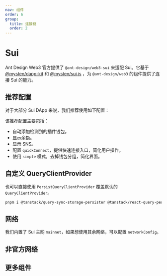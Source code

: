 ```yaml
---
nav: 组件
order: 6
group:
  title: 连接链
  order: 2
---
```


# Sui

Ant Design Web3 官方提供了 `@ant-design/web3-sui` 来适配 Sui。它基于 [@mysten/dapp-kit](https://www.npmjs.com/package/@mysten/dapp-kit) 和 [@mysten/sui.js](https://www.npmjs.com/package/@mysten/sui.js) ，为 `@ant-design/web3` 的组件提供了连接 Sui 的能力。

## 推荐配置

对于大部分 Sui DApp 来说，我们推荐使用如下配置：

<code src="./demos/recommend.tsx"></code>

该推荐配置主要包括：

- 自动添加检测到的插件钱包。
- 显示余额。
- 显示 SNS。
- 配置 `quickConnect`，提供快速连接入口，简化用户操作。
- 使用 `simple` 模式，去掉钱包分组，简化界面。

## 自定义 QueryClientProvider

也可以直接使用 `PersistQueryClientProvider` 覆盖默认的 `QueryClientProvider`。

```bash
pnpm i @tanstack/query-sync-storage-persister @tanstack/react-query-persist-client
```

<code src="./demos/query-client.tsx"></code>

## 网络

我们内置了 Sui 主网 `mainnet`，如果想使用其余网络，可以配置 `networkConfig`。

<code src="./demos/networks.tsx"></code>

## 非官方网络

<code src="./demos/networks-unofficial.tsx"></code>

## 更多组件

<code src="./demos/more-components.tsx"></code>

